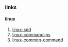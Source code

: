 ### links

#### linux
1. [linux-sed](https://github.com/c0ralline/test.github.io/blob/main/_posts/2024-05-10-linux-sed.md)
2. [linux-command-ps](https://github.com/c0ralline/test.github.io/blob/main/_posts/2024-05-23-linux-command-ps.md)
3. [linux-common-command](https://github.com/c0ralline/test.github.io/blob/main/_posts/2024-05-30-linux-common-command.md)
